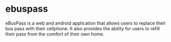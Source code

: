 # ebuspass
eBusPass is a web and android application that allows users to replace their bus pass with their cellphone. 
It also provides the ability for users to refill their pass from the comfort of their own home.
